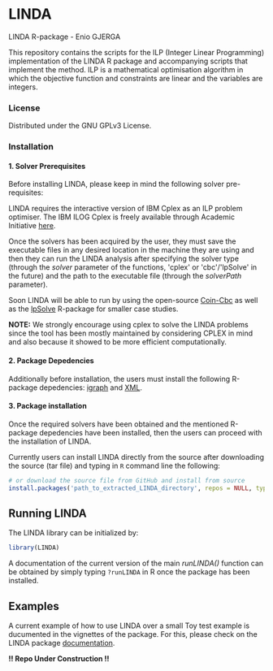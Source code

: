 # LINDA
LINDA R-package - Enio GJERGA

This repository contains the scripts for the ILP (Integer Linear Programming) implementation of the LINDA R package and accompanying scripts that implement the method. ILP is a mathematical optimisation algorithm in which the objective function and constraints are linear and the variables are integers.

### License

Distributed under the GNU GPLv3 License.

### Installation

#### 1. Solver Prerequisites
Before installing LINDA, please keep in mind the following solver pre-requisites:

LINDA requires the interactive version of IBM Cplex as an ILP problem optimiser. The IBM ILOG Cplex is freely available through Academic Initiative [here](https://www.ibm.com/products/ilog-cplex-optimization-studio?S_PKG=CoG&cm_mmc=Search_Google-_-Data+Science_Data+Science-_-WW_IDA-_-+IBM++CPLEX_Broad_CoG&cm_mmca1=000000RE&cm_mmca2=10000668&cm_mmca7=9041989&cm_mmca8=kwd-412296208719&cm_mmca9=_k_Cj0KCQiAr93gBRDSARIsADvHiOpDUEHgUuzu8fJvf3vmO5rI0axgtaleqdmwk6JRPIDeNcIjgIHMhZIaAiwWEALw_wcB_k_&cm_mmca10=267798126431&cm_mmca11=b&mkwid=_k_Cj0KCQiAr93gBRDSARIsADvHiOpDUEHgUuzu8fJvf3vmO5rI0axgtaleqdmwk6JRPIDeNcIjgIHMhZIaAiwWEALw_wcB_k_|470|135655&cvosrc=ppc.google.%2Bibm%20%2Bcplex&cvo_campaign=000000RE&cvo_crid=267798126431&Matchtype=b&gclid=Cj0KCQiAr93gBRDSARIsADvHiOpDUEHgUuzu8fJvf3vmO5rI0axgtaleqdmwk6JRPIDeNcIjgIHMhZIaAiwWEALw_wcB).

Once the solvers has been acquired by the user, they must save the executable files in any desired location in the machine they are using and then they can run the LINDA analysis after specifying the solver type (through the *solver* parameter of the functions, 'cplex' or 'cbc'/'lpSolve' in the future) and the path to the executable file (through the *solverPath* parameter).

Soon LINDA will be able to run by using the open-source [Coin-Cbc](https://projects.coin-or.org/Cbc) as well as the [lpSolve](https://cran.r-project.org/web/packages/lpSolve/index.html) R-package for smaller case studies.

**NOTE:** We strongly encourage using cplex to solve the LINDA problems since the tool has been mostly maintained by considering CPLEX in mind and also because it showed to be more efficient computationally.

#### 2. Package Depedencies
Additionally before installation, the users must install the following R-package depedencies:
[igraph](https://igraph.org/r/) and
[XML](https://cran.r-project.org/web/packages/XML/index.html).

#### 3. Package installation
Once the required solvers have been obtained and the mentioned R-package depedencies have been installed, then the users can proceed with the installation of LINDA.

Currently users can install LINDA directly from the source after downloading the source (tar file) and typing in ```R``` command line the following:

```R
# or download the source file from GitHub and install from source
install.packages('path_to_extracted_LINDA_directory', repos = NULL, type="source")
```

## Running LINDA

The LINDA library can be initialized by:

```R
library(LINDA)
```

A documentation of the current version of the main _runLINDA()_ function can be obtained by simply typing ```?runLINDA``` in R once the package has been installed.

## Examples

A current example of how to use LINDA over a small Toy test example is ducumented in the vignettes of the package. For this, please check on the LINDA package [documentation](https://github.com/dieterich-lab/LINDA/blob/main/doc/LINDA.html).



**!! Repo Under Construction !!**
